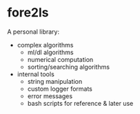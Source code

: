 # fore2ls
A personal library: 
- complex algorithms
  - ml/dl algorithms
  - numerical computation
  - sorting/searching algorithms
- internal tools 
  - string manipulation
  - custom logger formats
  - error messages
  - bash scripts
for reference & later use
